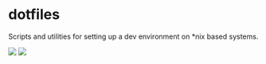 # dotfiles
Scripts and utilities for setting up a dev environment on *nix based systems.

[![][ci-status-badge]][ci-url] [![][unit-tests-badge]][ci-url]


[ci-status-badge]: https://img.shields.io/github/workflow/status/swellaby/dotfiles/PR/main?style=flat-square
[ci-url]: https://github.com/swellaby/dotfiles/actions?query=workflow%3APR+branch%3Amain
[unit-tests-badge]: https://img.shields.io/testspace/tests/swellaby/swellaby:dotfiles/main?label=unit%20tests&style=flat-square
[unit-tests-report]: https://swellaby.testspace.com/spaces/133801
